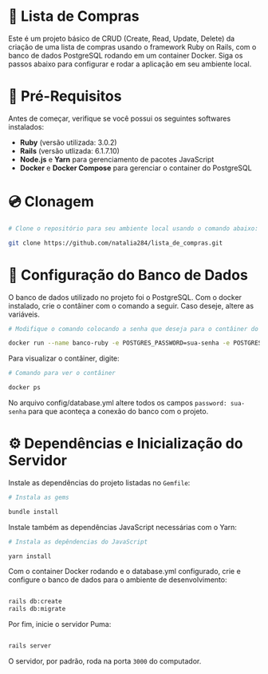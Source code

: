 # :memo: Lista de Compras

Este é um projeto básico de CRUD (Create, Read, Update, Delete) da criação de uma lista de compras usando o framework Ruby on Rails, com o banco de dados PostgreSQL rodando em um container Docker. Siga os passos abaixo para configurar e rodar a aplicação em seu ambiente local.

# :round_pushpin: Pré-Requisitos

Antes de começar, verifique se você possui os seguintes softwares instalados:

- **Ruby** (versão utilizada: 3.0.2)
- **Rails** (versão utlizada: 6.1.7.10)
- **Node.js** e **Yarn** para gerenciamento de pacotes JavaScript
- **Docker** e **Docker Compose** para gerenciar o container do PostgreSQL

# :cd: Clonagem

``` bash
# Clone o repositório para seu ambiente local usando o comando abaixo:

git clone https://github.com/natalia284/lista_de_compras.git

```
# :game_die: Configuração do Banco de Dados

O banco de dados utilizado no projeto foi o PostgreSQL. Com o docker instalado, crie o contâiner com o comando a seguir. Caso deseje, altere as variáveis.  
``` bash
# Modifique o comando colocando a senha que deseja para o contâiner do seu banco

docker run --name banco-ruby -e POSTGRES_PASSWORD=sua-senha -e POSTGRES_USER=natalia -e POSTGRES_DB=banco -p 5432:5432 -d postgres

```
Para visualizar o contâiner, digite: 

```bash 
# Comando para ver o contâiner 

docker ps

```
No arquivo config/database.yml altere todos os campos `password: sua-senha` para que aconteça a conexão do banco com o projeto. 

# :gear: Dependências e Inicialização do Servidor

Instale as dependências do projeto listadas no `Gemfile`:

```bash
# Instala as gems

bundle install

```
Instale também as dependências JavaScript necessárias com o Yarn:

```bash
# Instala as depêndencias do JavaScript

yarn install

```

Com o container Docker rodando e o database.yml configurado, crie e configure o banco de dados para o ambiente de desenvolvimento:

```bash

rails db:create
rails db:migrate

```

Por fim, inicie o servidor Puma: 


```bash

rails server

```
O servidor, por padrão, roda na porta `3000` do computador. 


